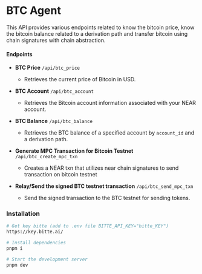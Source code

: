 # BTC Agent

This API provides various endpoints related to know the bitcoin price, know the bitcoin balance related to a derivation path and transfer bitcoin using chain signatures with chain abstraction. 

#### Endpoints

- **BTC Price** `/api/btc_price`
   - Retrieves the current price of Bitcoin in USD.

- **BTC Account** `/api/btc_account`
   - Retrieves the Bitcoin account information associated with your NEAR account.

- **BTC Balance** `/api/btc_balance`
   - Retrieves the BTC balance of a specified account by `account_id` and a derivation path.

- **Generate MPC Transaction for Bitcoin Testnet** `/api/btc_create_mpc_txn`
   - Creates a NEAR txn that utilizes near chain signatures to send transaction on bitcoin testnet

- **Relay/Send the signed BTC testnet transaction** `/api/btc_send_mpc_txn`
   - Send the signed transaction to the BTC testnet for sending tokens.

### Installation

```bash
# Get key bitte (add to .env file BITTE_API_KEY="bitte_KEY")
https://key.bitte.ai/

# Install dependencies
pnpm i

# Start the development server
pnpm dev
```
